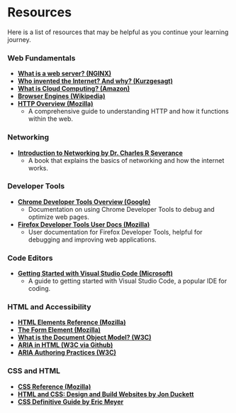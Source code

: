 # Resources

Here is a list of resources that may be helpful as you continue your learning journey.

### Web Fundamentals

- **[What is a web server? (NGINX)](https://www.nginx.com/resources/glossary/web-server/)**
- **[Who invented the Internet? And why? (Kurzgesagt)](https://youtu.be/21eFwbb48sE)**
- **[What is Cloud Computing? (Amazon)](https://youtu.be/mxT233EdY5c)**
- **[Browser Engines (Wikipedia)](https://en.wikipedia.org/wiki/Browser_engine)**
- **[HTTP Overview (Mozilla)](https://developer.mozilla.org/en-US/docs/Web/HTTP/Overview)**
  - A comprehensive guide to understanding HTTP and how it functions within the web.

### Networking

- **[Introduction to Networking by Dr. Charles R Severance](https://www.amazon.com/Introduction-Networking-How-Internet-Works/dp/1511654945/)**
  - A book that explains the basics of networking and how the internet works.

### Developer Tools

- **[Chrome Developer Tools Overview (Google)](https://developer.chrome.com/docs/devtools/overview/)**
  - Documentation on using Chrome Developer Tools to debug and optimize web pages.
- **[Firefox Developer Tools User Docs (Mozilla)](https://firefox-source-docs.mozilla.org/devtools-user/index.html)**
  - User documentation for Firefox Developer Tools, helpful for debugging and improving web applications.

### Code Editors

- **[Getting Started with Visual Studio Code (Microsoft)](https://code.visualstudio.com/docs)**
  - A guide to getting started with Visual Studio Code, a popular IDE for coding.

### HTML and Accessibility

- **[HTML Elements Reference (Mozilla)](https://developer.mozilla.org/en-US/docs/Web/HTML/Element)**
- **[The Form Element (Mozilla)](https://developer.mozilla.org/en-US/docs/Web/HTML/Element/form)**
- **[What is the Document Object Model? (W3C)](https://www.w3.org/TR/WD-DOM/introduction.html)**
- **[ARIA in HTML (W3C via Github)](https://w3c.github.io/html-aria/)**
- **[ARIA Authoring Practices (W3C)](https://www.w3.org/TR/wai-aria-practices-1.2/)**

### CSS and HTML

- **[CSS Reference (Mozilla)](https://developer.mozilla.org/en-US/docs/Web/CSS/Reference)**
- **[HTML and CSS: Design and Build Websites by Jon Duckett](https://www.amazon.com/HTML-CSS-Design-Build-Websites/dp/1118008189/)**
- **[CSS Definitive Guide by Eric Meyer](https://www.amazon.com/CSS-Definitive-Guide-Visual-Presentation/dp/1449393195/)**
